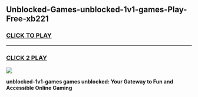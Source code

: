 
## Unblocked-Games-unblocked-1v1-games-Play-Free-xb221
<h3>
<a href="https://premium76.site?title=unblocked-1v1-games&ref=21A">CLICK TO PLAY</a></h3>
<hr>

<h3>
<a href="https://premium76.site?title=unblocked-1v1-games&ref=21A">CLICK 2 PLAY</a>
  
</h3>

<a href="https://premium76.site?title=unblocked-1v1-games&ref=21A"><img src="https://clearcache.store/games.png"></a>


**unblocked-1v1-games games unblocked: Your Gateway to Fun and Accessible Online Gaming**
